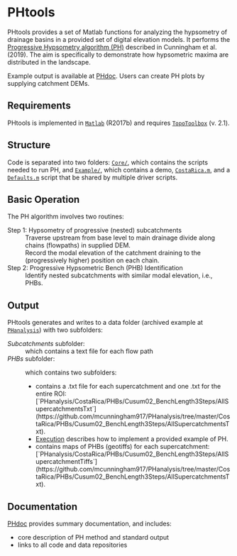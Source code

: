 # PHtools

PHtools provides a set of Matlab functions for analyzing the hypsometry of drainage 
basins in a provided set of digital elevation models. 
It performs the 
[Progressive Hypsometry algorithm (PH)](https://mcunningham917.github.io/PHdoc/Method/) 
described in Cunningham et al. (2019). The aim is specifically to demonstrate how 
hypsometric maxima are distributed in the landscape. 

Example output is available at [PHdoc](https://mcunningham917.github.io/PHdoc/). 
Users can create PH plots by supplying catchment DEMs.

## Requirements

PHtools is implemented in [`Matlab`](https://www.mathworks.com/products/matlab.html)
 (R2017b) and requires 
[`TopoToolbox`](https://topotoolbox.wordpress.com/) (v. 2.1).

## Structure

Code is separated into two folders: 
[`Core/`](https://github.com/mcunningham917/PHtools/tree/master/Core), which contains
 the scripts needed to run PH, and 
 [`Example/`](https://github.com/mcunningham917/PHtools/tree/master/Example), 
 which contains a demo, 
 [`CostaRica.m`](https://github.com/mcunningham917/PHtools/blob/master/Example/CostaRica.m), 
 and a 
 [`Defaults.m`](https://github.com/mcunningham917/PHtools/blob/master/Example/Defaults.m) 
 script that be shared by multiple driver scripts.

## Basic Operation

The PH algorithm involves two routines: 

 <dl>
  <dt>Step 1: Hypsometry of progressive (nested) subcatchments </dt>
  <dd> 
	Traverse upstream from base level to main drainage divide along chains (flowpaths) in 
	supplied DEM.
  <br> 
	Record the modal elevation of the catchment draining to the (progressively higher) 
	position on each chain.
  </dd>
  <dt>Step 2: Progressive Hypsometric Bench (PHB) Identification</dt>
  <dd>
  	Identify nested subcatchments with similar modal elevation, i.e., PHBs.
  </dd>
</dl> 


## Output

PHtools generates and writes to a data folder (archived example at 
[`PHanalysis`](https://github.com/mcunningham917/PHanalysis)) with two subfolders:

 <dl>
  <dt><em>Subcatchments</em> subfolder:</dt>
  <dd> 
	 which contains a text file for each flow path
  </dd>
  <dt><em>PHBs</em> subfolder:</dt>
  <dd> 
  
  which contains two subfolders:
  
  <ul>
	<li>
		contains a .txt file for each supercatchment and one .txt for the entire ROI: 
[`PHanalysis/CostaRica/PHBs/Cusum02_BenchLength3Steps/AllSupercatchmentsTxt`](https://github.com/mcunningham917/PHanalysis/tree/master/CostaRica/PHBs/Cusum02_BenchLength3Steps/AllSupercatchmentsTxt). 
	</li>
	<li>
		<a href="Execution">Execution</a> 
		describes how to implement a provided example of PH.
	</li>
	<li>
		contains maps of PHBs (geotiffs) for each supercatchment:
[`PHanalysis/CostaRica/PHBs/Cusum02_BenchLength3Steps/AllSupercatchmentTiffs`](https://github.com/mcunningham917/PHanalysis/tree/master/CostaRica/PHBs/Cusum02_BenchLength3Steps/AllSupercatchmentsTxt).
	</li>
</ul>
  </dd>
</dl> 


## Documentation

[PHdoc](https://mcunningham917.github.io/PHdoc/) provides summary documentation, 
and includes:

   - core description of PH method and standard output
   - links to all code and data repositories
